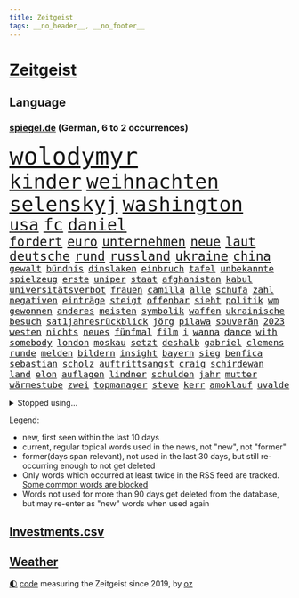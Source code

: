 ```yaml
---
title: Zeitgeist
tags: __no_header__, __no_footer__
---
```


# [Zeitgeist](https://oliz.io/zeitgeist/)

## Language

<h3><a href="https://www.spiegel.de" target="_blank">spiegel.de</a> (German, 6 to 2 occurrences)</h3>
<p style="font-family:monospace">
<span style="font-size:32pt"><a href="news_links.html#wolodymyr" class="current">wolodymyr</a></span>
<br>
<span style="font-size:27pt"><a href="news_links.html#kinder" class="current">kinder</a></span>
<span style="font-size:27pt"><a href="news_links.html#weihnachten" class="current">weihnachten</a></span>
<span style="font-size:27pt"><a href="news_links.html#selenskyj" class="current">selenskyj</a></span>
<span style="font-size:27pt"><a href="news_links.html#washington" class="current">washington</a></span>
<br>
<span style="font-size:22pt"><a href="news_links.html#usa" class="current">usa</a></span>
<span style="font-size:22pt"><a href="news_links.html#fc" class="current">fc</a></span>
<span style="font-size:22pt"><a href="news_links.html#daniel" class="current">daniel</a></span>
<br>
<span style="font-size:17pt"><a href="news_links.html#fordert" class="current">fordert</a></span>
<span style="font-size:17pt"><a href="news_links.html#euro" class="current">euro</a></span>
<span style="font-size:17pt"><a href="news_links.html#unternehmen" class="current">unternehmen</a></span>
<span style="font-size:17pt"><a href="news_links.html#neue" class="current">neue</a></span>
<span style="font-size:17pt"><a href="news_links.html#laut" class="current">laut</a></span>
<span style="font-size:17pt"><a href="news_links.html#deutsche" class="current">deutsche</a></span>
<span style="font-size:17pt"><a href="news_links.html#rund" class="current">rund</a></span>
<span style="font-size:17pt"><a href="news_links.html#russland" class="current">russland</a></span>
<span style="font-size:17pt"><a href="news_links.html#ukraine" class="current">ukraine</a></span>
<span style="font-size:17pt"><a href="news_links.html#china" class="current">china</a></span>
<br>
<span style="font-size:12pt"><a href="news_links.html#gewalt" class="current">gewalt</a></span>
<span style="font-size:12pt"><a href="news_links.html#bündnis" class="current">bündnis</a></span>
<span style="font-size:12pt"><a href="news_links.html#dinslaken" class="new">dinslaken</a></span>
<span style="font-size:12pt"><a href="news_links.html#einbruch" class="current">einbruch</a></span>
<span style="font-size:12pt"><a href="news_links.html#tafel" class="current">tafel</a></span>
<span style="font-size:12pt"><a href="news_links.html#unbekannte" class="current">unbekannte</a></span>
<span style="font-size:12pt"><a href="news_links.html#spielzeug" class="current">spielzeug</a></span>
<span style="font-size:12pt"><a href="news_links.html#erste" class="current">erste</a></span>
<span style="font-size:12pt"><a href="news_links.html#uniper" class="current">uniper</a></span>
<span style="font-size:12pt"><a href="news_links.html#staat" class="current">staat</a></span>
<span style="font-size:12pt"><a href="news_links.html#afghanistan" class="current">afghanistan</a></span>
<span style="font-size:12pt"><a href="news_links.html#kabul" class="current">kabul</a></span>
<span style="font-size:12pt"><a href="news_links.html#universitätsverbot" class="new">universitätsverbot</a></span>
<span style="font-size:12pt"><a href="news_links.html#frauen" class="current">frauen</a></span>
<span style="font-size:12pt"><a href="news_links.html#camilla" class="current">camilla</a></span>
<span style="font-size:12pt"><a href="news_links.html#alle" class="current">alle</a></span>
<span style="font-size:12pt"><a href="news_links.html#schufa" class="current">schufa</a></span>
<span style="font-size:12pt"><a href="news_links.html#zahl" class="current">zahl</a></span>
<span style="font-size:12pt"><a href="news_links.html#negativen" class="current">negativen</a></span>
<span style="font-size:12pt"><a href="news_links.html#einträge" class="new">einträge</a></span>
<span style="font-size:12pt"><a href="news_links.html#steigt" class="current">steigt</a></span>
<span style="font-size:12pt"><a href="news_links.html#offenbar" class="current">offenbar</a></span>
<span style="font-size:12pt"><a href="news_links.html#sieht" class="current">sieht</a></span>
<span style="font-size:12pt"><a href="news_links.html#politik" class="current">politik</a></span>
<span style="font-size:12pt"><a href="news_links.html#wm" class="current">wm</a></span>
<span style="font-size:12pt"><a href="news_links.html#gewonnen" class="current">gewonnen</a></span>
<span style="font-size:12pt"><a href="news_links.html#anderes" class="current">anderes</a></span>
<span style="font-size:12pt"><a href="news_links.html#meisten" class="current">meisten</a></span>
<span style="font-size:12pt"><a href="news_links.html#symbolik" class="current">symbolik</a></span>
<span style="font-size:12pt"><a href="news_links.html#waffen" class="current">waffen</a></span>
<span style="font-size:12pt"><a href="news_links.html#ukrainische" class="current">ukrainische</a></span>
<span style="font-size:12pt"><a href="news_links.html#besuch" class="current">besuch</a></span>
<span style="font-size:12pt"><a href="news_links.html#sat1jahresrückblick" class="new">sat1jahresrückblick</a></span>
<span style="font-size:12pt"><a href="news_links.html#jörg" class="current">jörg</a></span>
<span style="font-size:12pt"><a href="news_links.html#pilawa" class="new">pilawa</a></span>
<span style="font-size:12pt"><a href="news_links.html#souverän" class="current">souverän</a></span>
<span style="font-size:12pt"><a href="news_links.html#2023" class="current">2023</a></span>
<span style="font-size:12pt"><a href="news_links.html#westen" class="current">westen</a></span>
<span style="font-size:12pt"><a href="news_links.html#nichts" class="current">nichts</a></span>
<span style="font-size:12pt"><a href="news_links.html#neues" class="current">neues</a></span>
<span style="font-size:12pt"><a href="news_links.html#fünfmal" class="current">fünfmal</a></span>
<span style="font-size:12pt"><a href="news_links.html#film" class="current">film</a></span>
<span style="font-size:12pt"><a href="news_links.html#i" class="current">i</a></span>
<span style="font-size:12pt"><a href="news_links.html#wanna" class="new">wanna</a></span>
<span style="font-size:12pt"><a href="news_links.html#dance" class="current">dance</a></span>
<span style="font-size:12pt"><a href="news_links.html#with" class="new">with</a></span>
<span style="font-size:12pt"><a href="news_links.html#somebody" class="new">somebody</a></span>
<span style="font-size:12pt"><a href="news_links.html#london" class="current">london</a></span>
<span style="font-size:12pt"><a href="news_links.html#moskau" class="current">moskau</a></span>
<span style="font-size:12pt"><a href="news_links.html#setzt" class="current">setzt</a></span>
<span style="font-size:12pt"><a href="news_links.html#deshalb" class="current">deshalb</a></span>
<span style="font-size:12pt"><a href="news_links.html#gabriel" class="current">gabriel</a></span>
<span style="font-size:12pt"><a href="news_links.html#clemens" class="new">clemens</a></span>
<span style="font-size:12pt"><a href="news_links.html#runde" class="current">runde</a></span>
<span style="font-size:12pt"><a href="news_links.html#melden" class="current">melden</a></span>
<span style="font-size:12pt"><a href="news_links.html#bildern" class="current">bildern</a></span>
<span style="font-size:12pt"><a href="news_links.html#insight" class="current">insight</a></span>
<span style="font-size:12pt"><a href="news_links.html#bayern" class="current">bayern</a></span>
<span style="font-size:12pt"><a href="news_links.html#sieg" class="current">sieg</a></span>
<span style="font-size:12pt"><a href="news_links.html#benfica" class="new">benfica</a></span>
<span style="font-size:12pt"><a href="news_links.html#sebastian" class="current">sebastian</a></span>
<span style="font-size:12pt"><a href="news_links.html#scholz" class="current">scholz</a></span>
<span style="font-size:12pt"><a href="news_links.html#auftrittsangst" class="new">auftrittsangst</a></span>
<span style="font-size:12pt"><a href="news_links.html#craig" class="current">craig</a></span>
<span style="font-size:12pt"><a href="news_links.html#schirdewan" class="new">schirdewan</a></span>
<span style="font-size:12pt"><a href="news_links.html#land" class="current">land</a></span>
<span style="font-size:12pt"><a href="news_links.html#elon" class="current">elon</a></span>
<span style="font-size:12pt"><a href="news_links.html#auflagen" class="current">auflagen</a></span>
<span style="font-size:12pt"><a href="news_links.html#lindner" class="current">lindner</a></span>
<span style="font-size:12pt"><a href="news_links.html#schulden" class="current">schulden</a></span>
<span style="font-size:12pt"><a href="news_links.html#jahr" class="current">jahr</a></span>
<span style="font-size:12pt"><a href="news_links.html#mutter" class="current">mutter</a></span>
<span style="font-size:12pt"><a href="news_links.html#wärmestube" class="current">wärmestube</a></span>
<span style="font-size:12pt"><a href="news_links.html#zwei" class="current">zwei</a></span>
<span style="font-size:12pt"><a href="news_links.html#topmanager" class="current">topmanager</a></span>
<span style="font-size:12pt"><a href="news_links.html#steve" class="current">steve</a></span>
<span style="font-size:12pt"><a href="news_links.html#kerr" class="new">kerr</a></span>
<span style="font-size:12pt"><a href="news_links.html#amoklauf" class="current">amoklauf</a></span>
<span style="font-size:12pt"><a href="news_links.html#uvalde" class="current">uvalde</a></span>
</p>
<details>
<summary>Stopped using...</summary>
<p class="former" style="font-size:12pt">
enorm(792) 5(790) april(790) aufnehmen(790) kritisierte(790) steigenden(790) streicht(790) trumps(790) williams(790) jugend(789) uspräsidenten(789) wichtigen(789) widerspricht(789) beteiligten(788) breitet(788) esken(788) kritische(788) saskia(788) skandal(788) spektakulär(788) zurzeit(788) beispielen(787) bochum(787) erinnerungen(787) kolumnist(787) kraftvoll(787) sprengstoff(787) teilen(787) turin(787) unterschiede(787) weitergeht(787) zeitweise(787) öfter(787) klein(786) toni(786) vergeblich(786) verschiebt(786) 42(785) absturz(785) coronazahlen(785) fahrt(785) geboren(785) premierminister(785) reaktionen(785) street(785) verstappen(785) wofür(785) ärgert(785) fußballquiz(784) geplante(784) linken(784) normal(784) streichen(784) teilnehmen(784) verbraucherschützer(784) verlierer(784) wehren(784) 29(783) ausgesprochen(783) csuchef(783) forderte(783) kamera(783) la(783) liverpool(783) pflege(783) rb(783) stoppt(783) tödlicher(783) widerspruch(783) aufklärung(782) beeinflussen(782) christopher(782) debüt(782) isolation(782) nba(782) schalke(782) spätestens(782) verlängern(782) verzweifelt(782) zuversicht(782) amerika(781) arsenal(781) billionen(781) gutachten(781) hinaus(781) mieter(781) monatelang(781) negativ(781) neuem(781) rechtsextremen(781) reich(781) 04(780) drehen(780) elektroauto(780) freut(780) gesteht(780) publikum(780) schicksal(780) tschechien(780) verwirrung(780) wiederwahl(780) beschluss(779) impfung(779) kontrollieren(779) missbrauch(779) saarland(779) teslachef(779) bitcoin(778) borussia(778) erkrankung(778) eskalieren(778) härter(778) liga(778) längere(778) nord(778) werder(778) berät(777) börse(777) design(777) hertha(777) inszeniert(777) konzentrieren(777) psychische(777) beraten(776) geflogen(776) gemeinsamen(776) rafael(776) vorjahr(776) fakten(775) fund(775) nordsee(775) 3(774) feuerwehrleute(774) neuauflage(774) vermutet(774) beleidigt(773) juristisch(773) störung(773) teenager(773) befreit(772) jüngere(772) mick(772) schumacher(772) erneuten(771) kontakte(770) spotify(770) verband(769) bande(768) einreise(768) kinos(768) monats(768) ökonomen(768) berater(767) dich(767) pfund(767) einiger(766) immerhin(766) großem(765) spiegelumfrage(765) zukünftig(765) bäume(764) zurückgegangen(764) nachts(763) sergio(763) staffel(763) königin(762) aufhalten(761) konsum(761) münster(761) abgelehnt(760) gewahrsam(760) schießen(760) ostsee(759) präsenz(758) spitzenreiter(758) fürth(757) gefühl(757) beitrag(756) samstagmorgen(756) startete(756) steffen(756) aussehen(755) bier(755) kapitel(755) trauert(755) halbe(754) unterschrieben(754) leider(753) schützt(751) mitarbeiterin(750) termine(748) hype(747) spannend(747) überfordert(743) geflohen(740) armen(737) weitreichende(735) normalerweise(733) missbrauchs(731) abschluss(727) rache(723) vereins(721) darmstadt(715) stopp(711) motivation(701) dankt(698) lieferketten(687) langjährige(681) gaspipeline(669) trinken(663) gemüse(662) extremwetter(659) neonazis(658) vormarsch(654) kannte(652) militärjunta(648) kleinstadt(642) direkten(637) long(612) fonds(604) enthalten(598) schwerste(565) 38(555) waldbrände(555) ticket(551) ausbildung(547) videoaufnahmen(543) open(537) eröffnung(534) novak(534) kolumbien(533) tricks(530) tickets(529) kündigten(528) traditionelle(527) djoković(525) staatschefs(522) strikt(521) autoren(510) ralf(501) zögert(495) wellen(494) gesund(491) erfolgreichste(490) oberbayern(489) bezieht(488) beeinträchtigt(485) befürwortet(481) nicole(475) bedrohen(474) atomwaffen(473) schuhe(472) drauf(470) zurückziehen(468) nouripour(467) omid(467) drehte(465) plante(464) schürt(464) geleistet(463) flüchtende(462) schlafen(460) tabellenführer(456) harris(455) social(452) zorn(451) jonas(442) telefoniert(440) wittert(440) entstanden(439) ostdeutschen(438) werner(437) schränkt(434) anton(433) absicht(431) medwedew(431) eindringlich(430) älteste(426) follower(418) hofreiter(418) rauswurf(418) gesundes(413) stau(413) erneutes(412) hendrik(412) wüst(412) övp(409) morde(407) sprecherin(404) weißer(404) gap(403) siegerin(400) erschlagen(399) euländer(396) sekunde(391) gestört(389) baldwin(386) separatisten(386) vorbereitungen(385) bekannteste(383) gemälde(382) frisst(380) globaler(378) bescheid(377) hohes(376) wahr(374) laura(373) winfried(373) formel1saison(371) unogeneralsekretär(371) künstlers(366) ministerinnen(366) erwiesen(365) ärztin(364) vietnam(362) zufall(361) sank(359) kretschmann(358) dürr(357) kanal(356) ruhrgebiet(355) eukommissionschefin(354) falsches(351) verteuert(350) öffentlichrechtlichen(347) transport(344) betrachtet(339) erschwert(339) nadal(338) erkrankungen(332) kehrtwende(331) vettel(328) ben(327) lemke(327) erzbistum(326) sankt(326) erweitert(322) elite(321) wandern(321) desto(319) kümmert(317) spaltung(315) nutzten(314) konkurrent(312) slowakei(310) helikopter(308) moniert(307) versus(304) fake(303) verleiht(302) beckham(298) luftfahrt(298) positiven(298) young(297) aufhören(295) monster(293) versteckte(293) sitz(291) ansehen(290) behauptete(290) küsten(289) don(287) triumphiert(287) absagen(284) ausgeweitet(283) neunten(283) jennifer(282) zivilen(282) hagelt(281) 98(280) besetzte(274) fern(274) kelly(274) belohnt(270) betrieben(270) mobil(269) dieter(265) fritz(264) stopfen(262) bewusst(257) speicher(257) exfreundin(256) landung(255) leuchten(251) karim(249) organisierte(249) tennisturnier(249) leitungen(248) kehren(246) leclerc(246) menschenmenge(246) wiedervereinigung(246) zeugin(246) pole(245) sozial(245) verbotene(245) verweis(245) geheiratet(242) emtitel(241) spekulationen(239) bestreiten(238) erfasste(238) mysteriöse(238) fair(237) flüssiggas(237) handys(236) angeschlagene(235) schwerverletzte(235) zurückerobert(235) formel1rennen(233) minen(233) weitermachen(232) ausfall(231) riskieren(231) benzema(227) meeresspiegel(227) ufer(226) germania(224) regional(223) sandhausen(223) visite(223) anschuldigungen(222) geeignet(221) erstattet(218) klopp(216) abgeschaltet(211) angelique(211) kerber(211) konsequenz(211) rückhalt(211) versöhnung(211) gras(210) millionär(209) bett(208) erfuhr(206) konzerte(205) set(204) roberto(203) walker(202) discounter(201) mordfall(201) alec(200) psychischer(200) schrecklich(200) verhaftungen(200) zumutung(200) beerdigung(199) privatleute(199) 2026(198) handele(198) usjustizministerium(197) demonstrierende(195) homosexuellen(195) rügen(195) andy(194) üppigen(194) abholzung(193) privatleben(193) kenia(192) dürren(190) fernverkehr(189) zeremonie(189) akleh(188) aufsichtsratschef(188) homophobie(187) shireen(187) tiefsten(187) hing(186) 22jähriger(185) dividende(185) lob(184) saisonspiel(184) truss(184) krimi(183) laufender(183) nervös(183) profitierten(183) statistischen(183) eingedämmt(182) oklahoma(182) sportlich(182) emmerich(179) grönemeyer(179) mané(179) sadio(179) paderborn(178) pakt(178) panne(178) yorks(178) iris(177) stiko(177) styles(177) youtube(177) berüchtigten(176) erwerbstätigen(176) rechtlich(176) verbreitung(176) alltags(175) patientin(175) 54(174) angezählt(173) gegenzug(173) syriens(173) voraussichtlich(173) wirtschaftskrieg(173) geschehnisse(172) lachen(172) begeisterung(171) trugen(171) gesundheitswesen(168) lächeln(168) patricia(168) spitzt(168) spahn(167) wirtschaftslage(167) dfbfrauen(166) dialog(166) wozu(166) bequem(165) feuert(165) wohnmobil(165) besonnenheit(164) revolutionieren(164) gelöscht(163) schwersten(163) heim(162) heiklen(161) tasche(161) harvey(160) notfalls(160) sehe(160) wiederbelebung(160) riesig(158) 16jähriger(157) löcher(157) schlange(157) tirol(157) tumulten(157) +(156) jemals(156) tennissuperstar(156) personalie(155) angehen(154) ausmaße(154) campus(154) flugsicherung(153) verspottet(153) überführung(153) anruf(152) ansage(152) image(151) reparationen(151) schulschließungen(151) völker(151) strittigen(150) verstoßen(150) unzufriedenheit(149) gleichauf(146) verbraucherzentralen(146) vermeintlich(146) aktueller(145) ausgewertet(145) giffey(145) usrepublikaner(145) zoff(145) wortwahl(144) fasst(143) komplex(143) na(143) orientieren(143) pandemiebeginn(143) rausch(142) reparaturen(142) 2040(141) bay(141) rechtsruck(141) tampa(141) einschlag(140) bemühungen(138) laufe(137) rätselhaft(137) biologe(136) csd(136) freigabe(136) klimaschützer(136) aljazeerajournalistin(134) eukommissar(134) ralph(133) wartezeiten(133) tennisspielerinnen(132) unbesiegbar(132) anfühlt(131) negative(131) umweltschützer(131) beamtenbund(130) kampfansage(129) umgesetzt(129) eingebracht(128) menschenrechtsorganisationen(128) regensburg(128) träume(128) klimagipfel(127) vergebung(127) schönheitsideale(126) skifahrer(126) usmusikerin(126) weltbevölkerung(126) linien(125) knappen(124) laute(124) newsom(124) rbbintendantin(124) 82(123) brandt(123) erstaunliche(123) liebäugelt(122) scheiden(122) franke(121) original(121) parteifreunde(121) 8000(120) aufbau(120) inselstaat(120) wagnersöldner(120) 89(118) atomenergiebehörde(118) kampfpanzer(118) sexkolumne(118) geknackt(117) getreideabkommen(117) hetze(117) raisi(117) seinerseits(117) psychischen(116) quatsch(116) selbstbewusst(116) gashändler(115) kulturen(114) landeschef(114) neuerungen(114) rauf(113) übergibt(113) düsteren(112) entkommen(111) grab(111) erlässt(110) seltener(110) klassische(109) angeordnete(108) cop27(108) hunderttausend(108) ratlos(108) bundeswehreinsatz(107) visum(107) befreite(106) euland(106) fracking(106) haut(106) hände(106) kernkraftwerk(106) schwiegereltern(105) begünstigt(104) jordan(104) stärkung(104) amerikanischer(103) schwachstellen(102) überfallen(102) kampfjet(101) spitzenklub(101) websites(101) alliierten(100) aufgefahren(100) oberpfalz(100) wolfdieter(100) club(99) cristina(99) fahrradfahrer(99) films(99) potenzielle(99) 19jährigen(97) aufzeigen(97) coronainfektionen(97) gaspreisen(97) mutmaßlichem(97) asiatischen(96) belastungen(96) gerichtlich(96) schärfste(96) division(95) interessierte(95) joy(95) zwecke(95) gedenkveranstaltung(94) zutritt(94) auslaufen(93) nötige(93) busfahrer(92) kenne(92) edition(91) gewährt(91) reiten(91) stellungnahme(91) strenger(91) tabellenplatz(91) bauch(90) brentford(90) definitiv(90) erforscht(90) gendern(90) kommunikation(90) sportlicher(90) abschuss(89) bestseller(89) biermann(89) distanzieren(89) geht’s(89) gerechtfertigt(89) kardinäle(89) liebstes(89) pascal(89) zunge(89) beschwert(88) coronagesetze(88) ernährung(88) erzielte(88) finnen(88) vertretbar(88) gewähren(87) mittelrhein(87) rekordzahl(87) abeba(86) addis(86) basketballsuperstar(86) durant(86) erpressung(86) risikofaktor(86) veranstaltungen(86) verschwundene(86) versäumnisse(86) besorgen(85) florence(85) kondome(85) piste(85) schwangeren(85) schwört(85) skifahren(85) suggerierte(85) beton(84) erhoffen(84) ersetzt(84) grönemeyers(84) shield(84) echt(83) jewgenij(83) meeresspiegels(83) simulation(83) verwandt(83) football(82) fulda(82) harmonie(82) notwendigkeit(82) u21europameister(82) verschmutzung(82) vormonat(82) bundestagsfraktion(81) experimentiert(81) gewaltsam(81) routinierter(81) südostasien(81) unfair(81) angehalten(80) bunker(80) einschnitte(80) fakenews(80) fraktionsvize(80) rückeroberung(80) telefonbetrüger(80) abgekommen(79) erlebnissen(79) eskalationsstufe(79) gegenkandidaten(79) redete(79) robbie(79) senegalese(79) ansonsten(78) enkelin(78) gewaltbereitschaft(78) hurrikan(78) mädchens(78) oregon(78) privatsphäre(78) profisport(78) ranking(78) rausgeflogen(78) sechsten(78) juristische(77) master(77) monika(77) rennwochenende(77) usgericht(77) zurückgeht(77) entkam(76) palästinensische(76) straßenbahnen(76) unbestimmte(76) vernau(76) millionenmetropole(75) petković(75) rbbskandal(75) reeperbahn(75) tragische(75) walk(75) wiederherzustellen(75) elften(74) industrieländer(74) königreichs(74) straub(74) catherine(73) fico(73) flickenteppich(73) geldtransfers(73) instagrampost(73) lasst(73) mischkonzern(73) prominenteste(73) dreijährigem(72) entschlossenheit(72) ford(72) köhler(72) lebenswerte(72) nachdenken(72) palästinensischer(72) usweltraumbehörde(72) vaters(72) bewertungen(71) brachen(71) buffalo(71) gifhorn(71) medizinstudium(71) militärexperte(71) zusage(71) emissionen(70) gemeindebund(70) isolde(70) laufende(70) maus(70) sogenanntes(70) verbleib(70) mondrakete(69) tshirt(69) winzer(69) zahnarzt(69) ableger(68) ablief(68) ag(68) neuerlichen(68) wutrede(68) zähne(68) anregung(67) brady(67) footballteams(67) kenterte(67) buccaneers(66) dasselbe(66) persönlichen(66) ritualen(66) scheinbar(66) arnold(65) auftritts(65) crown(65) ed(65) gepanzerte(65) missfallen(65) motorrädern(65) rechtlichen(65) sonde(65) wendepunkt(65) atomverhandlungen(64) beförderung(64) morgan(64) nsu(64) schlussphase(64) gucken(63) müht(63) sicherten(63) vereine(63) begräbnis(62) erzeugerpreise(62) gelegen(62) immobilienkonzern(62) priorität(62) schokolade(62) socialmediaprofile(62) studentenwerk(62) treibhausgase(62) bevorzugt(61) bundesweites(61) fernwärme(61) gerichtet(61) phoenix(61) vergleichen(61) fotostrecke(60) kuchen(60) sparkurs(60) unoklimakonferenz(60) wohnt(60) 160(59) adnan(59) ausführlich(59) energierechnung(59) exklusiv(59) fünfkampf(59) hindernisparcours(59) lockerung(59) riesiges(59) bündchen(58) federico(58) gisele(58) sarovic(58) saúl(58) wiebke(58) wissenschaftliche(58) australisches(57) bundesstraße(57) einschläge(57) elbphilharmonie(57) ersatzteile(57) spdinnenministerin(57) umstrittenste(57) iranerin(56) abo(55) heutzutage(55) kilometerweit(55) maguire(55) simulator(55) strukturiert(55) besetzter(54) bätzing(54) immunsystem(54) mietzuschuss(54) rausschmiss(54) zahngesundheit(54) dickes(53) bahnreisende(52) eingezogen(52) elefantenbaby(52) fiona(52) kompetenzen(52) mobilmachung(52) nordstreamgaspipelines(52) pjöngjang(52) desolate(51) inlandsgeheimdienst(51) riskanten(51) run(51) unternehmerin(51) zweifeln(51) heizt(50) kriegswochen(50) kurdische(50) marquardt(50) raketensystem(50) spektakuläres(50) zähes(50) bekloppte(49) mary(49) prien(49) pérez(49) schiffsverkehr(49) starttermin(49) wahlwiederholung(49) äußerster(49) ardserie(48) bombendrohung(48) entweicht(48) krediten(48) männliche(48) rechtfertigt(48) wirbelsturm(48) ansteht(47) hinterlassenschaften(47) kommando(47) männerbild(47) schlagstöcke(47) vermieten(47) vertrauliches(47) zelebrierte(47) epidemie(46) fakeaccounts(46) fälschungen(46) kurt(46) pinakothek(46) zahnpflege(46) kompromisse(45) margrethe(45) popstars(45) youngster(45) absehbar(44) ausflüge(44) tagebau(44) unerträglich(44) weltklimagipfel(44) außergewöhnlicher(43) entlassungen(43) rückzahlung(43) vorlagen(43) abgewählt(42) gelben(42) herschel(42) imperium(42) kehlmann(42) bürgerlichen(41) feindbild(41) herstellern(41) liebling(41) abgefeuert(40) austragungsort(40) chain(40) entladen(40) jom(40) kippur(40) parkett(40) penne(40) sprengkörper(40) stürmerstar(40) bildende(39) exkanzlerin(39) geopfert(39) klischees(39) rechtsbruch(39) unverständnis(39) vogelschlag(39) halyna(38) hutchins(38) jahrzehntealtes(38) kamerafrau(38) rekordpreis(38) rust(38) trage(38) alias(37) joko(37) lateinamerika(37) tablets(37) widodo(37) 240(36) abgeschottet(36) abonnenten(36) anspruchsvoll(36) gedruckt(36) gelitten(36) katarconnection(36) torte(36) usmidterms(36) angetreten(35) demonstrantinnen(35) einstündiger(35) eishockey(35) genuss(35) tomatensuppe(35) abkommens(34) eroberte(34) mitnehmen(34) orden(34) planung(34) rechtsgutachten(34) systems(34) verzehnfacht(34) externen(33) hinterzimmer(33) jederzeit(33) kostenlosen(33) sicherheitsapparat(33) spdminister(33) vergehen(33) auslieferte(32) kitaplätze(32) umgewöhnen(32) bundespolitiker(31) einlass(31) mythen(31) schultern(31) sehnsüchten(31) serviert(31) unzulässig(31) weltrangliste(31) 39(30) hingewiesen(30) schmid(30) tottenham(30) verehrt(30) beschloss(29) hobby(29) philosophin(29) usamerikanische(29) vermint(29) vorkehrungen(29) gipfeln(28) kolleginnen(28) kriegsrecht(28) personennahverkehr(28) schuldet(28) ärmere(28) heckscheibe(27) heilbronner(27) hitziger(27) kabine(27) predigt(27) schnaps(27) virtuell(27) zäh(27) forschungseinrichtungen(26) kapitäne(26) kartoffelbrei(26) mach(26) modelabel(26) protestaktionen(26) eigenverantwortung(25) mysterium(25) queeren(25) vorentscheidung(25) bundesgesundheitsministerium(24) energiepreisbremsen(24) kurzfristigen(24) obst(24) schwert(24) gesprengt(23) kredite(23) sonderlich(23) spdvorsitzende(23) user(23) weltklimakonferenz(23) abgestürzten(22) aufsehenerregenden(22) doppeltes(22) euphorischen(22) gewalttätigen(22) profil(22) tabellenletzten(22) wiederentdeckt(22) 900000(21) düstere(21) lästert(21) mächte(21) account(20) dietrich(20) diktators(20) halloween(20) high(20) inhalten(20) kostenloses(20) mateschitz(20) moderation(20) rückstände(20) unangenehme(20) abgehoben(19) alscheich(19) halloweenfeierlichkeiten(19) parteinachwuchs(19) scharm(19) trügerisch(19) ölindustrie(19) applegate(18) arbeite(18) comedy(18) historie(18) hähnchen(18) massengedränge(18) nette(18) umstellen(18) vielfach(18) ärgern(18) anfänge(17) depp(17) johnny(17) rechtspopulistische(17) bedienen(16) g20gipfel(16) teig(16) dittrich(15) finals(15) finanzaufsicht(15) handballem(15) indonesiens(15) klimakonferenz(15) olli(15) ruht(15) schwaches(15) süßen(15) abwenden(14) eukommissionsvize(14) frans(14) gogh(14) jubelnden(14) klimaverhandlungen(14) stellenabbau(14) timmermans(14) abperlen(13) aufenthalt(13) frühstück(13) fußballgeschichte(13) hofmann(13) kitaschließungen(13) schacht(13) wmform(13) zögerlich(13) ägyptischen(13) dissidenten(12) durchbrach(12) gewünschten(12) parteigrenzen(12) schlucken(12) 500000(11) beschädigen(11) faire(11) geblickt(11) hathaway(11) klimaproteste(11) spiegelabonnenten(11)
</p>
</details>
<p>Legend:
<ul>
<li><span class="new">new</span>, first seen within the last 10 days</li>
<li><span class="current">current</span>, regular topical words used in the news, not "new", not "former"</li>
<li><span class="former">former(days span relevant)</span>, not used in the last 30 days, but still re-occurring enough to not get deleted</li>
<li>Only words which occurred at least twice in the RSS feed are tracked. <a href="language/filters.py">Some common words are blocked</a></li>
<li>Words not used for more than 90 days get deleted from the database, but may re-enter as "new" words when used again</li>
</ul>
</p>

## [Investments](investments.html)[.csv](investments.csv)

## [Weather](weather.html)

<footer>
<a href="javascript:toggleTheme()" class="nav">🌓</a>
<a href="https://github.com/ooz/zeitgeist">code</a> measuring the Zeitgeist since 2019, by <a href="https://oliz.io">oz</a>
</footer>
